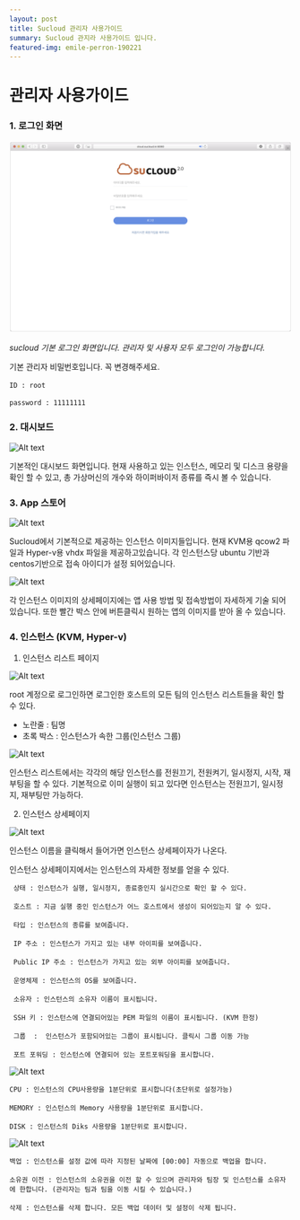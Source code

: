 ```yaml
---
layout: post
title: Sucloud 관리자 사용가이드
summary: Sucloud 관지라 사용가이드 입니다.
featured-img: emile-perron-190221
---
```


# 관리자 사용가이드
### 1. 로그인 화면

![Alt text](/assets/img/posts/root_1.png)

*sucloud 기본 로그인 화면입니다. 관리자 및 사용자 모두  로그인이 가능합니다.*

기본 관리자 비밀번호입니다. 꼭 변경해주세요.

``` ID : root ```

``` password : 11111111 ```

### 2. 대시보드

![Alt text](/assets/img/posts/sucloud-dashboard.png)

기본적인 대시보드 화면입니다. 현재 사용하고 있는 인스턴스, 메모리 및 디스크 용량을 확인 할 수 있고, 총 가상머신의 개수와 하이퍼바이저 종류를 즉시 볼 수 있습니다.

### 3. App 스토어

![Alt text](/assets/img/posts/sucloud-app.png)

Sucloud에서 기본적으로 제공하는 인스턴스 이미지들입니다. 현재 KVM용 qcow2 파일과 Hyper-v용 vhdx 파일을 제공하고있습니다.
각 인스턴스당 ubuntu 기반과 centos기반으로 접속 아이디가 설정 되어있습니다. 

![Alt text](/assets/img/posts/sucloud-app-detail.png)

각 인스턴스 이미지의 상세페이지에는 앱 사용 방법 및 접속방법이 자세하게 기술 되어있습니다. 또한 빨간 박스 안에 버튼클릭시 원하는 앱의 이미지를 받아 올 수 있습니다.


### 4. 인스턴스 (KVM, Hyper-v)

1. 인스턴스 리스트 페이지

![Alt text](/assets/img/posts/sucloud-root-instancelist.png)

root 계정으로 로그인하면 로그인한 호스트의 모든 팀의 인스턴스 리스트들을 확인 할 수 있다.

* 노란줄 : 팀명
* 초록 박스 : 인스턴스가 속한 그룹(인스턴스 그룹)

![Alt text](/assets/img/posts/sucloud-root-instancelist-status.png)
 
 인스턴스 리스트에서는 각각의 해당 인스턴스를 전원끄기, 전원켜기, 일시정지, 시작, 재부팅을 할 수 있다. 기본적으로 이미 실행이 되고 있다면 인스턴스는 전원끄기, 일시정지, 재부팅만 가능하다.

2. 인스턴스 상세페이지


![Alt text](/assets/img/posts/sucloud-root-instancelist-detail1.png)

인스턴스 이름을 클릭해서 들어가면 인스턴스 상세페이자가 나온다. 

인스턴스 상세페이지에서는 인스턴스의 자세한 정보를 얻을 수 있다.
``` 
 상태 : 인스턴스가 실행, 일시정지, 종료중인지 실시간으로 확인 할 수 있다.

 호스트 : 지금 실행 중인 인스턴스가 어느 호스트에서 생성이 되어있는지 알 수 있다.

 타입 : 인스턴스의 종류를 보여줍니다.

 IP 주소 : 인스턴스가 가지고 있는 내부 아이피를 보여줍니다.

 Public IP 주소 : 인스턴스가 가지고 있는 외부 아이피를 보여줍니다.

 운영체제 : 인스턴스의 OS를 보여줍니다.

 소유자 : 인스턴스의 소유자 이름이 표시됩니다.

 SSH 키 : 인스턴스에 연결되어있는 PEM 파일의 이름이 표시됩니다. (KVM 한정)

 그룹  :  인스턴스가 포함되어있는 그룹이 표시됩니다. 클릭시 그룹 이동 가능 

 포트 포워딩 : 인스턴스에 연결되어 있는 포트포워딩을 표시합니다. 
``` 
![Alt text](/assets/img/posts/sucloud-root-instancelist-detail2.png)

``` 
CPU : 인스턴스의 CPU사용량을 1분단위로 표시합니다(초단위로 설정가능)

MEMORY : 인스턴스의 Memory 사용량을 1분단위로 표시합니다.

DISK : 인스턴스의 Diks 사용량을 1분단위로 표시합니다.
``` 

![Alt text](/assets/img/posts/sucloud-root-instancelist-detail3.png)

``` 
백업 : 인스턴스를 설정 값에 따라 지정된 날짜에 [00:00] 자동으로 백업을 합니다.

소유권 이전 : 인스턴스의 소유권을 이전 할 수 있으며 관리자와 팀장 및 인스턴스를 소유자에 한합니다. (관리자는 팀과 팀을 이동 시킬 수 있습니다.)

삭제 : 인스턴스를 삭제 합니다. 모든 백업 데이터 및 설정이 삭제 됩니다.

``` 




